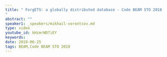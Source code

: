 ```yaml
---
title: " ForgETS: a globally distributed database - Code BEAM STO 2018
"
abstract: ""
speaker1: _speakers/mikhail-vorontsov.md
type: video
youtube_id: kHzmrWD7iEY
keywords: 
date: 2018-06-25
tags: BEAM,Code BEAM STO 2018
---
```


